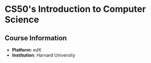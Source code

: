 # CS50's Introduction to Computer Science

## Course Information
- **Platform:** edX
- **Institution:** Harvard University
